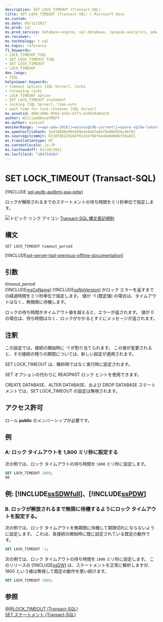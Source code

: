 ```yaml
---
description: SET LOCK_TIMEOUT (Transact-SQL)
title: SET LOCK_TIMEOUT (Transact-SQL) | Microsoft Docs
ms.custom: ''
ms.date: 09/11/2017
ms.prod: sql
ms.prod_service: database-engine, sql-database, synapse-analytics, pdw
ms.reviewer: ''
ms.technology: t-sql
ms.topic: reference
f1_keywords:
- LOCK_TIMEOUT_TSQL
- SET_LOCK_TIMEOUT_TSQL
- SET LOCK_TIMEOUT
- LOCK_TIMEOUT
dev_langs:
- TSQL
helpviewer_keywords:
- timeout options [SQL Server], locks
- releasing locks
- LOCK_TIMEOUT option
- SET LOCK_TIMEOUT statement
- locking [SQL Server], time-outs
- wait time for lock releases [SQL Server]
ms.assetid: dd0c389e-956d-435e-bf71-e16624a0a215
author: WilliamDAssafMSFT
ms.author: wiassaf
monikerRange: '>=aps-pdw-2016||=azuresqldb-current||=azure-sqldw-latest||>=sql-server-2016||>=sql-server-linux-2017||=azuresqldb-mi-current'
ms.openlocfilehash: 2ed18868e9b5509e4e8d47e6bf5b80d55bc4bf62
ms.sourcegitcommit: 0310fdb22916df013eef86fee44e660dbf39ad21
ms.translationtype: HT
ms.contentlocale: ja-JP
ms.lasthandoff: 03/20/2021
ms.locfileid: "104754292"
---
```

# <a name="set-lock_timeout-transact-sql"></a>SET LOCK_TIMEOUT (Transact-SQL)
[!INCLUDE [sql-asdb-asdbmi-asa-pdw](../../includes/applies-to-version/sql-asdb-asdbmi-asa-pdw.md)]

  ロックが解除されるまでのステートメントの待ち時間をミリ秒単位で指定します。  
  
 ![トピック リンク アイコン](../../database-engine/configure-windows/media/topic-link.gif "トピック リンク アイコン") [Transact-SQL 構文表記規則](../../t-sql/language-elements/transact-sql-syntax-conventions-transact-sql.md)  
  
## <a name="syntax"></a>構文  
  
```syntaxsql
SET LOCK_TIMEOUT timeout_period  
```  
  
[!INCLUDE[sql-server-tsql-previous-offline-documentation](../../includes/sql-server-tsql-previous-offline-documentation.md)]

## <a name="arguments"></a>引数
 *timeout_period*  
 [!INCLUDE[msCoName](../../includes/msconame-md.md)] [!INCLUDE[ssNoVersion](../../includes/ssnoversion-md.md)] がロック エラーを返すまでの経過時間をミリ秒単位で指定します。 値が -1 (既定値) の場合は、タイムアウトはなく、無期限に待機します。  
  
 ロックの待ち時間がタイムアウト値を超えると、エラーが返されます。 値が 0 の場合は、待ち時間はなく、ロックがかかるとすぐにメッセージが返されます。  
  
## <a name="remarks"></a>注釈  
 この設定では、接続の開始時に -1 が割り当てられます。 この値が変更されると、その接続の残りの期間については、新しい設定が適用されます。  
  
 SET LOCK_TIMEOUT は、解析時ではなく実行時に設定されます。  
  
 SET オプションの代わりに READPAST ロック ヒントを使用できます。  
  
 CREATE DATABASE、ALTER DATABASE、および DROP DATABASE ステートメントでは、SET LOCK_TIMEOUT の設定は無視されます。  
  
## <a name="permissions"></a>アクセス許可  
 ロール **public** のメンバーシップが必要です。  
  
## <a name="examples"></a>例  
  
### <a name="a-set-the-lock-timeout-to-1800-milliseconds"></a>A: ロック タイムアウトを 1,800 ミリ秒に設定する  
 次の例では、ロック タイムアウトの待ち時間を `1800` ミリ秒に設定します。  
  
```sql  
SET LOCK_TIMEOUT 1800;  
GO  
```  
  
## <a name="examples-sssdwfull-and-sspdw"></a>例: [!INCLUDE[ssSDWfull](../../includes/sssdwfull-md.md)]、[!INCLUDE[ssPDW](../../includes/sspdw-md.md)]  
  
### <a name="b-set-the-lock-timeout-to-wait-forever-for-a-lock-to-be-released"></a>B. ロックが解放されるまで無限に待機するようにロック タイムアウトを設定する。  
 次の例では、ロック タイムアウトを無期限に待機して期限切れにならないように設定します。 これは、各接続の開始時に既に設定されている既定の動作です。  
  
```sql  
SET LOCK_TIMEOUT -1;  
```  
  
 次の例では、ロック タイムアウトの待ち時間を `1800` ミリ秒に設定します。 このリリースの [!INCLUDE[ssDW](../../includes/ssdw-md.md)] は、ステートメントを正常に解析しますが、1800 という値は無視して既定の動作を使い続けます。  
  
```sql  
SET LOCK_TIMEOUT 1800;  
```  
  
## <a name="see-also"></a>参照  
 [@@LOCK_TIMEOUT &#40;Transact-SQL&#41;](../../t-sql/functions/lock-timeout-transact-sql.md)   
 [SET ステートメント &#40;Transact-SQL&#41;](../../t-sql/statements/set-statements-transact-sql.md)  
  
  

